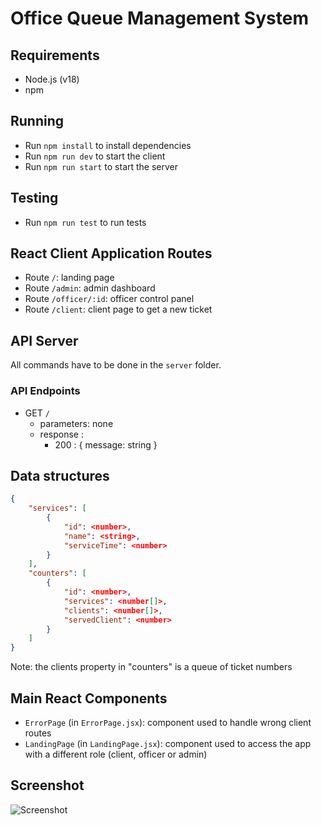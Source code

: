 # Office Queue Management System

## Requirements

- Node.js (v18)
- npm

## Running

- Run `npm install` to install dependencies
- Run `npm run dev` to start the client
- Run `npm run start` to start the server

## Testing

- Run `npm run test` to run tests

## React Client Application Routes

- Route `/`: landing page
- Route `/admin`: admin dashboard
- Route `/officer/:id`: officer control panel
- Route `/client`: client page to get a new ticket

## API Server

All commands have to be done in the `server` folder.

### API Endpoints

- GET `/`
  - parameters: none
  - response :
    - 200 : { message: string }

## Data structures

```json
{
    "services": [
        {
            "id": <number>,
            "name": <string>,
            "serviceTime": <number>
        }
    ],
    "counters": [
        {
            "id": <number>,
            "services": <number[]>,
            "clients": <number[]>,
            "servedClient": <number>
        }
    ]
}
```

Note: the clients property in "counters" is a queue of ticket numbers

## Main React Components

- `ErrorPage` (in `ErrorPage.jsx`): component used to handle wrong client routes
- `LandingPage` (in `LandingPage.jsx`): component used to access the app with a different role (client, officer or admin)

## Screenshot

![Screenshot](./img/screenshot.jpg)

